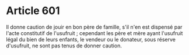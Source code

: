 # Article 601

Il donne caution de jouir en bon père de famille, s'il n'en est dispensé par l'acte constitutif de l'usufruit ; cependant les père et mère ayant l'usufruit légal du bien de leurs enfants, le vendeur ou le donateur, sous réserve d'usufruit, ne sont pas tenus de donner caution.